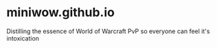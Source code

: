 # miniwow.github.io
Distilling the essence of World of Warcraft PvP so everyone can feel it's intoxication
